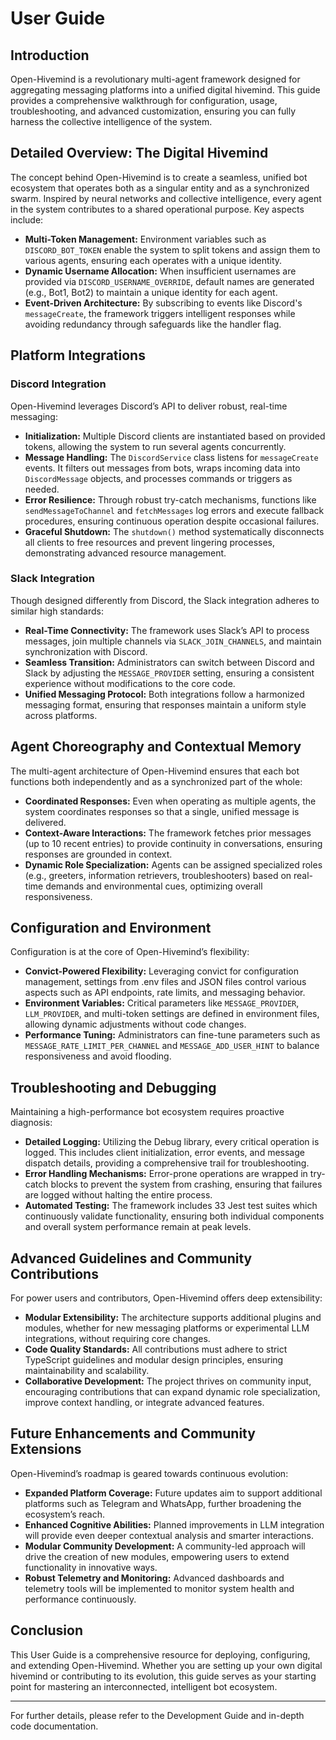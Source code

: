 # User Guide

## Introduction
Open-Hivemind is a revolutionary multi-agent framework designed for aggregating messaging platforms into a unified digital hivemind. This guide provides a comprehensive walkthrough for configuration, usage, troubleshooting, and advanced customization, ensuring you can fully harness the collective intelligence of the system.

## Detailed Overview: The Digital Hivemind
The concept behind Open-Hivemind is to create a seamless, unified bot ecosystem that operates both as a singular entity and as a synchronized swarm. Inspired by neural networks and collective intelligence, every agent in the system contributes to a shared operational purpose. Key aspects include:
- **Multi-Token Management:** Environment variables such as `DISCORD_BOT_TOKEN` enable the system to split tokens and assign them to various agents, ensuring each operates with a unique identity.
- **Dynamic Username Allocation:** When insufficient usernames are provided via `DISCORD_USERNAME_OVERRIDE`, default names are generated (e.g., Bot1, Bot2) to maintain a unique identity for each agent.
- **Event-Driven Architecture:** By subscribing to events like Discord's `messageCreate`, the framework triggers intelligent responses while avoiding redundancy through safeguards like the handler flag.

## Platform Integrations

### Discord Integration
Open-Hivemind leverages Discord’s API to deliver robust, real-time messaging:
- **Initialization:** Multiple Discord clients are instantiated based on provided tokens, allowing the system to run several agents concurrently.
- **Message Handling:** The `DiscordService` class listens for `messageCreate` events. It filters out messages from bots, wraps incoming data into `DiscordMessage` objects, and processes commands or triggers as needed.
- **Error Resilience:** Through robust try-catch mechanisms, functions like `sendMessageToChannel` and `fetchMessages` log errors and execute fallback procedures, ensuring continuous operation despite occasional failures.
- **Graceful Shutdown:** The `shutdown()` method systematically disconnects all clients to free resources and prevent lingering processes, demonstrating advanced resource management.

### Slack Integration
Though designed differently from Discord, the Slack integration adheres to similar high standards:
- **Real-Time Connectivity:** The framework uses Slack’s API to process messages, join multiple channels via `SLACK_JOIN_CHANNELS`, and maintain synchronization with Discord.
- **Seamless Transition:** Administrators can switch between Discord and Slack by adjusting the `MESSAGE_PROVIDER` setting, ensuring a consistent experience without modifications to the core code.
- **Unified Messaging Protocol:** Both integrations follow a harmonized messaging format, ensuring that responses maintain a uniform style across platforms.

## Agent Choreography and Contextual Memory
The multi-agent architecture of Open-Hivemind ensures that each bot functions both independently and as a synchronized part of the whole:
- **Coordinated Responses:** Even when operating as multiple agents, the system coordinates responses so that a single, unified message is delivered.
- **Context-Aware Interactions:** The framework fetches prior messages (up to 10 recent entries) to provide continuity in conversations, ensuring responses are grounded in context.
- **Dynamic Role Specialization:** Agents can be assigned specialized roles (e.g., greeters, information retrievers, troubleshooters) based on real-time demands and environmental cues, optimizing overall responsiveness.

## Configuration and Environment
Configuration is at the core of Open-Hivemind’s flexibility:
- **Convict-Powered Flexibility:** Leveraging convict for configuration management, settings from .env files and JSON files control various aspects such as API endpoints, rate limits, and messaging behavior.
- **Environment Variables:** Critical parameters like `MESSAGE_PROVIDER`, `LLM_PROVIDER`, and multi-token settings are defined in environment files, allowing dynamic adjustments without code changes.
- **Performance Tuning:** Administrators can fine-tune parameters such as `MESSAGE_RATE_LIMIT_PER_CHANNEL` and `MESSAGE_ADD_USER_HINT` to balance responsiveness and avoid flooding.

## Troubleshooting and Debugging
Maintaining a high-performance bot ecosystem requires proactive diagnosis:
- **Detailed Logging:** Utilizing the Debug library, every critical operation is logged. This includes client initialization, error events, and message dispatch details, providing a comprehensive trail for troubleshooting.
- **Error Handling Mechanisms:** Error-prone operations are wrapped in try-catch blocks to prevent the system from crashing, ensuring that failures are logged without halting the entire process.
- **Automated Testing:** The framework includes 33 Jest test suites which continuously validate functionality, ensuring both individual components and overall system performance remain at peak levels.

## Advanced Guidelines and Community Contributions
For power users and contributors, Open-Hivemind offers deep extensibility:
- **Modular Extensibility:** The architecture supports additional plugins and modules, whether for new messaging platforms or experimental LLM integrations, without requiring core changes.
- **Code Quality Standards:** All contributions must adhere to strict TypeScript guidelines and modular design principles, ensuring maintainability and scalability.
- **Collaborative Development:** The project thrives on community input, encouraging contributions that can expand dynamic role specialization, improve context handling, or integrate advanced features.

## Future Enhancements and Community Extensions
Open-Hivemind’s roadmap is geared towards continuous evolution:
- **Expanded Platform Coverage:** Future updates aim to support additional platforms such as Telegram and WhatsApp, further broadening the ecosystem’s reach.
- **Enhanced Cognitive Abilities:** Planned improvements in LLM integration will provide even deeper contextual analysis and smarter interactions.
- **Modular Community Development:** A community-led approach will drive the creation of new modules, empowering users to extend functionality in innovative ways.
- **Robust Telemetry and Monitoring:** Advanced dashboards and telemetry tools will be implemented to monitor system health and performance continuously.

## Conclusion
This User Guide is a comprehensive resource for deploying, configuring, and extending Open-Hivemind. Whether you are setting up your own digital hivemind or contributing to its evolution, this guide serves as your starting point for mastering an interconnected, intelligent bot ecosystem.

---
For further details, please refer to the Development Guide and in-depth code documentation.